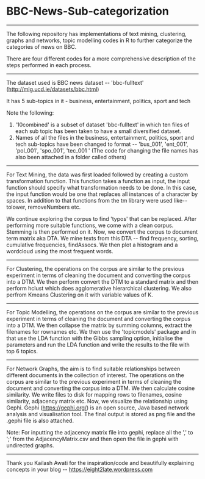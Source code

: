 # BBC-News-Sub-categorization

*****************************************************************************

The following repository has implementations of text mining, clustering, graphs and networks, topic modelling codes in R to further categorize the categories of news on BBC.

There are four different codes for a more comprehensive description of the steps performed in each process.

*****************************************************************************

The dataset used is BBC news dataset -- 'bbc-fulltext' (http://mlg.ucd.ie/datasets/bbc.html)

It has 5 sub-topics in it - business, entertainment, politics, sport and tech

Note the following: 
1. '10combined' is a subset of dataset 'bbc-fulltext' in which ten files of each sub topic has been taken to have a small diversified dataset.
2. Names of all the files in the business, entertainment, politics, sport and tech sub-topics have been changed to format -- 'bus_001', 'ent_001', 'pol_001', 'spo_001', 'tec_001 ' (The code for changing the file names has also been attached in a folder called others)

*****************************************************************************
For Text Mining, the data was first loaded followed by creating a custom transformation function. This function takes a function as input, the input function should specify what transformation needs to be done. In this case, the input function would be one that replaces all instances of a character by spaces. In addition to that functions from the tm library were used like-- tolower, removeNumbers etc.

We continue exploring the corpus to find 'typos' that can be replaced. After performing more suitable functions, we come with a clean corpus. Stemming is then performed on it. Now, we convert the corpus to document term matrix aka DTA. We mine texts from this DTA -- find frequency, sorting, cumulative frequencies, findAssocs. We then plot a histogram and a wordcloud using the most frequent words.

*****************************************************************************

For Clustering, the operations on the corpus are similar to the previous experiment in terms of cleaning the document and converting the corpus into a DTM. We then perform convert the DTM to a standard matrix and then perform hclust which does agglomerative hierarchical clustering. We also perfrom Kmeans Clustering on it with variable values of K. 

*****************************************************************************

For Topic Modelling, the operations on the corpus are similar to the previous experiment in terms of cleaning the document and converting the corpus into a DTM. We then collapse the matrix by summing columns, extract the filenames for rownames etc. We then use the 'topicmodels' package and in that use the LDA function with the Gibbs sampling option, initialise the parameters and run the LDA function and write the results to the file with top 6 topics. 

*****************************************************************************

For Network Graphs, the aim is to find suitable relationships between different documents in the collection of interest. The operations on the corpus are similar to the previous experiment in terms of cleaning the document and converting the corpus into a DTM. We then calculate cosine similarity. We write files to disk for mapping rows to filenames, cosine similarity, adjacency matrix etc.
Now, we visualize the relationship using Gephi. Gephi (https://gephi.org/) is an open source, Java based network analysis and visualisation tool. The final output is stored as png file and the .gephi file is also attached.

Note: For inputting the adjacency matrix file into gephi, replace all the ',' to ';' from the AdjacencyMatrix.csv and then open the file in gephi with undirected graphs.

*****************************************************************************

Thank you Kailash Awati for the inspiration/code and beautifully explaining concepts in your blog -- https://eight2late.wordpress.com
